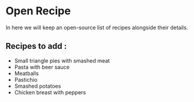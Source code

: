 # Open Recipe

In here we will keep an open-source list of recipes alongside their details.

## Recipes to add :

- Small triangle pies with smashed meat
- Pasta with beer sauce
- Meatballs
- Pastichio
- Smashed potatoes
- Chicken breast with peppers


